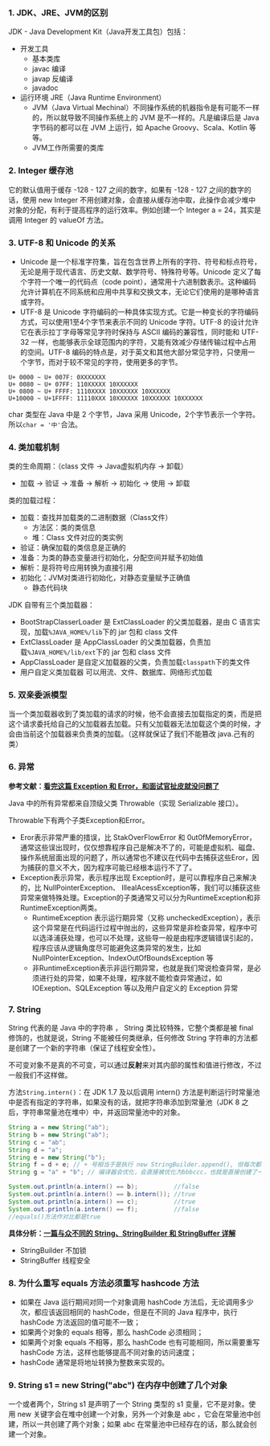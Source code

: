 ### 1. JDK、JRE、JVM的区别

JDK - Java Development Kit（Java开发工具包）包括：

- 开发工具
  - 基本类库
  - javac 编译
  - javap 反编译
  - javadoc
- 运行环境 JRE（Java Runtime Environment）
  - JVM（Java Virtual Mechinal）不同操作系统的机器指令是有可能不一样的，所以就导致不同操作系统上的 JVM 是不一样的。凡是编译后是 Java 字节码的都可以在 JVM 上运行，如 Apache Groovy、Scala、Kotlin 等等。
  - JVM工作所需要的类库

### 2. Integer 缓存池

它的默认值⽤于缓存 -128 - 127 之间的数字，如果有 -128 - 127 之间的数字的话，使⽤ new Integer 不⽤创建对象，会直接从缓存池中取，此操作会减少堆中对象的分配，有利于提⾼程序的运⾏效率。例如创建⼀个 Integer a = 24，其实是调⽤ Integer 的 valueOf 方法。

### 3. UTF-8 和 Unicode 的关系  

- Unicode 是一个标准字符集，旨在包含世界上所有的字符、符号和标点符号，无论是用于现代语言、历史文献、数学符号、特殊符号等。Unicode 定义了每个字符一个唯一的代码点（code point），通常用十六进制数表示。这种编码允许计算机在不同系统和应用中共享和交换文本，无论它们使用的是哪种语言或字符。
- UTF-8 是 Unicode 字符编码的一种具体实现方式。它是一种变长的字符编码方式，可以使用1至4个字节来表示不同的 Unicode 字符。UTF-8 的设计允许它在表示拉丁字母等常见字符时保持与 ASCII 编码的兼容性，同时能和 UTF-32 ⼀样，也能够表示全球范围内的字符，⼜能有效减少存储传输过程中占⽤的空间。UTF-8 编码的特点是，对于英文和其他大部分常见字符，只使用一个字节，而对于较不常见的字符，使用更多的字节。

```
U+ 0000 ~ U+ 007F: 0XXXXXXX
U+ 0080 ~ U+ 07FF: 110XXXXX 10XXXXXX
U+ 0800 ~ U+ FFFF: 1110XXXX 10XXXXXX 10XXXXXX
U+10000 ~ U+1FFFF: 11110XXX 10XXXXXX 10XXXXXX 10XXXXXX
```

char 类型在 Java 中是 2 个字节，Java 采用 Unicode，2个字节表示一个字符。所以`char = '中'`合法。

### 4. 类加载机制

类的生命周期：（class 文件 -> Java虚拟机内存 -> 卸载）

- 加载 -> 验证 -> 准备 -> 解析 -> 初始化 -> 使用 -> 卸载

类的加载过程：

- 加载：查找并加载类的二进制数据（Class文件）
  - 方法区：类的类信息
  - 堆：Class 文件对应的类实例
- 验证：确保加载的类信息是正确的
- 准备：为类的静态变量进行初始化，分配空间并赋予初始值
- 解析：是将符号应用转换为直接引用
- 初始化：JVM对类进行初始化，对静态变量赋予正确值
  - 静态代码块

JDK 自带有三个类加载器：

- BootStrapClasserLoader 是 ExtClassLoader 的父类加载器，是由 C 语言实现，加载`%JAVA_HOME%/lib`下的 jar 包和 class 文件
- ExtClassLoader 是 AppClassLoader 的父类加载器，负责加载`%JAVA_HOME%/lib/ext`下的 jar 包和 class 文件
- AppClassLoader 是自定义加载器的父类，负责加载`classpath`下的类文件
- 用户自定义类加载器 可以用流、文件、数据库、网络形式加载

### 5. 双亲委派模型

当一个类加载器收到了类加载的请求的时候，他不会直接去加载指定的类，而是把这个请求委托给自己的父加载器去加载。只有父加载器无法加载这个类的时候，才会由当前这个加载器来负责类的加载。（这样就保证了我们不能篡改 java.己有的类）

### 6. 异常

**参考文献：[看完这篇 Exception 和 Error，和面试官扯皮就没问题了](https://mp.weixin.qq.com/s?__biz=MzkwMDE1MzkwNQ==&mid=2247495984&idx=1&sn=97c90237ae80d1a244bd34edf2628986&source=41#wechat_redirect)**

Java 中的所有异常都来自顶级父类 Throwable（实现 Serializable 接口）。

Throwable下有两个子类Exception和Error。

- Eror表示非常严重的措误，比 StakOverFlowError 和 0ut0fMemoryError，通常这些误出现时，仅仅想靠程序自己是解决不了的，可能是虚拟机、磁盘、操作系统层面出现的问题了，所以通常也不建议在代码中去捕获这些Eror，因为捕获的意义不大，因为程序可能已经根本运行不了了。
- Exception表示异常，表示程序出现 Exception时，是可以靠程序自己来解决的，比 NullPointerException、 IllealAcessException等，我们可以捕获这些异常来做特殊处理。Exception的子类通常又可以分为RuntimeException和非RuntimeException两类。
  - RuntimeException 表示运行期异常（又称 uncheckedException），表示这个异常是在代码运行过程中抛出的，这些异常是非检查异常，程序中可以选泽浦获处理，也可以不处理，这些导一般是由程序逻辑错误引起的，程序应该从逻辑角度尽可能避免这类异常的发生，比如 NullPointerException、IndexOutOfBoundsException 等
  - 非RuntimeException表示非运行期异常，也就是我们常说检查异常，是必须进行处的异常，如果不处理，程序就不能检查异常通过，如 IOExeption、SQLException 等以及用户自定义的 Exception 异常

### 7. String

String 代表的是 Java 中的字符串 ， String 类比较特殊，它整个类都是被 final 修饰的，也就是说，String 不能被任何类继承，任何修改 String 字符串的⽅法都是创建了⼀个新的字符串（保证了线程安全性）。

不可变对象不是真的不可变，可以通过**反射**来对其内部的属性和值进⾏修改，不过⼀般我们不这样做。  

方法`String.intern()`：在 JDK 1.7 及以后调⽤ intern() ⽅法是判断运⾏时常量池中是否有指定的字符串，如果没有的话，就把字符串添加到常量池（JDK 8 之后，字符串常量池在堆中）中，并返回常量池中的对象。  

```java
String a = new String("ab");
String b = new String("ab");
String c = "ab";
String d = "a";
String e = new String("b");
String f = d + e; // + 号相当于是执行 new StringBuilder.append(), 但每次都会new StringBuilder()，所以多次拼接建议自建 StringBuilder
String g = "a" + "b"; // 编译器会优化，会直接被优化为bbbccc，也就是直接创建了一个 bbbccc 对象

System.out.println(a.intern() == b);          //false
System.out.println(a.intern() == b.intern()); //true
System.out.println(a.intern() == c);          //true
System.out.println(a.intern() == f);	      //false
//equals()方法作对比都是true
```

**具体分析：[一篇与众不同的 String、StringBuilder 和 StringBuffer 详解](https://mp.weixin.qq.com/s?__biz=MzI0ODk2NDIyMQ==&mid=2247484794&idx=1&sn=22efd808fa5a9e68cacabd4b6e08fdc3&chksm=e999f068deee797eef9b46b160c06afa4d50e03b3626d1ae1aad05ddc37ec9001c4514264e0f&token=1065926980&lang=zh_CN%23rd)**

- StringBuilder 不加锁
- StringBuffer 线程安全

### 8. 为什么重写 equals 方法必须重写 hashcode 方法  

- 如果在 Java 运⾏期间对同⼀个对象调用 hashCode 方法后，无论调用多少次，都应该返回相同的 hashCode，但是在不同的 Java 程序中，执行 hashCode 方法返回的值可能不⼀致；
- 如果两个对象的 equals 相等，那么 hashCode 必须相同；
- 如果两个对象 equals 不相等，那么 hashCode 也有可能相同，所以需要重写 hashCode 方法，这样也能够提高不同对象的访问速度；
- hashCode 通常是将地址转换为整数来实现的。  

### 9. String s1 = new String("abc") 在内存中创建了几个对象  

⼀个或者两个，String s1 是声明了⼀个 String 类型的 s1 变量，它不是对象。使⽤ new 关键字会在堆中创建⼀个对象，另外⼀个对象是 abc ，它会在常量池中创建，所以⼀共创建了两个对象；如果 abc 在常量池中已经存在的话，那么就会创建⼀个对象。  

